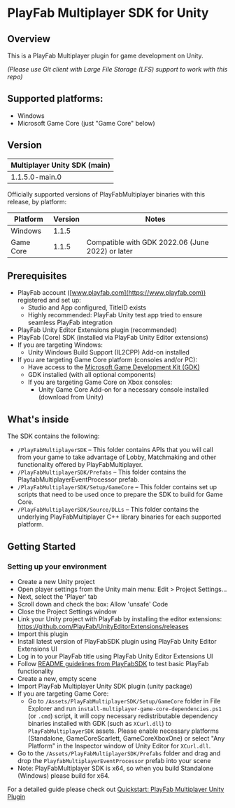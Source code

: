 # PlayFab Multiplayer SDK for Unity

## Overview
This is a PlayFab Multiplayer plugin for game development on Unity.

_(Please use Git client with Large File Storage (LFS) support to work with this repo)_

## Supported platforms:
- Windows
- Microsoft Game Core (just "Game Core" below)

## Version
|Multiplayer Unity SDK (main)
|-|
|1.1.5.0-main.0

Officially supported versions of PlayFabMultiplayer binaries with this release, by platform:

Platform|Version|Notes
|-|-|-|
Windows|1.1.5
Game Core|1.1.5|Compatible with GDK 2022.06 (June 2022) or later

## Prerequisites
- PlayFab account ([www.playfab.com](https://www.playfab.com)) registered and set up:
    - Studio and App configured, TitleID exists
    - Highly recommended: PlayFab Unity test app tried to ensure seamless PlayFab integration
- PlayFab Unity Editor Extensions plugin (recommended)
- PlayFab (Core) SDK (installed via PlayFab Unity Editor extensions)
- If you are targeting Windows:
    - Unity Windows Build Support (IL2CPP) Add-on installed
- If you are targeting Game Core platform (consoles and/or PC):
    - Have access to the [Microsoft Game Development Kit (GDK)](http://aka.ms/gdkdl)
    - GDK installed (with all optional components)
    - If you are targeting Game Core on Xbox consoles:
        - Unity Game Core Add-on for a necessary console installed (download from Unity)

## What's inside
The SDK contains the following:
- `/PlayFabMultiplayerSDK` – This folder contains APIs that you will call from your game to take advantage of Lobby, Matchmaking and other functionality offered by PlayFabMultiplayer.
- `/PlayFabMultiplayerSDK/Prefabs` – This folder contains the PlayfabMultiplayerEventProcessor prefab.
- `/PlayFabMultiplayerSDK/Setup/GameCore` – This folder contains set up scripts that need to be used once to prepare the SDK to build for Game Core.
- `/PlayFabMultiplayerSDK/Source/DLLs` – This folder contains the underlying PlayFabMultiplayer C++ library binaries for each supported platform.

## Getting Started
### Setting up your environment
- Create a new Unity project
- Open player settings from the Unity main menu: Edit > Project Settings...
- Next, select the 'Player' tab
- Scroll down and check the box: Allow 'unsafe' Code
- Close the Project Settings window
- Link your Unity project with PlayFab by installing the editor extensions: https://github.com/PlayFab/UnityEditorExtensions/releases
- Import this plugin
- Install latest version of PlayFabSDK plugin using PlayFab Unity Editor Extensions UI
- Log in to your PlayFab title using PlayFab Unity Editor Extensions UI
- Follow [README guidelines from PlayFabSDK](https://github.com/PlayFab/UnitySDK) to test basic PlayFab functionality
- Create a new, empty scene
- Import PlayFab Multiplayer Unity SDK plugin (unity package)
- If you are targeting Game Core: 
    - Go to `/Assets/PlayFabMultiplayerSDK/Setup/GameCore` folder in File Explorer and run `install-multiplayer-game-core-dependencies.ps1` (or `.cmd`) script, it will copy necessary redistributable dependency binaries installed with GDK (such as `XCurl.dll`) to `PlayFabMultiplayerSDK` assets. Please enable necessary platforms (Standalone, GameCoreScarlett, GameCoreXboxOne) or select "Any Platform" in the Inspector window of Unity Editor for `XCurl.dll`.
- Go to the `/Assets/PlayFabMultiplayerSDK/Prefabs` folder and drag and drop the `PlayfabMultiplayerEventProcessor` prefab into your scene
- Note: PlayFabMultiplayer SDK is x64, so when you build Standalone (Windows) please build for x64.

For a detailed guide please check out [Quickstart: PlayFab Multiplayer Unity Plugin](https://docs.microsoft.com/en-us/gaming/playfab/features/multiplayer/lobby/lobby-matchmaking-sdks/multiplayer-unity-plugin-quickstart)
